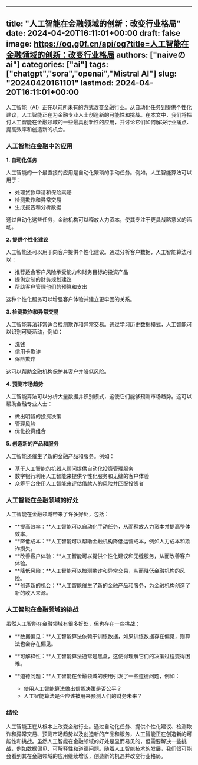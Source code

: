 
---
title: "人工智能在金融领域的创新：改变行业格局"
date: 2024-04-20T16:11:01+00:00
draft: false
image: https://og.g0f.cn/api/og?title=人工智能在金融领域的创新：改变行业格局
authors: ["naiveのai"]
categories: ["ai"]
tags: ["chatgpt","sora","openai","Mistral AI"]
slug: "20240420161101"
lastmod: 2024-04-20T16:11:01+00:00
---
人工智能（AI）正在以前所未有的方式改变金融行业。从自动化任务到提供个性化建议，人工智能正在为金融专业人士创造新的可能性和挑战。在本文中，我们将探讨人工智能在金融领域的一些最具创新性的应用，并讨论它们如何解决行业痛点、提高效率和创造新的机会。

### 人工智能在金融中的应用

**1. 自动化任务**

人工智能的一个最直接的应用是自动化繁琐的手动任务。例如，人工智能算法可以用于：

- 处理贷款申请和保险索赔
- 检测欺诈和异常交易
- 生成报告和分析数据

通过自动化这些任务，金融机构可以释放人力资本，使其专注于更具战略意义的活动。

**2. 提供个性化建议**

人工智能还可以用于向客户提供个性化建议。通过分析客户数据，人工智能算法可以：

- 推荐适合客户风险承受能力和财务目标的投资产品
- 提供定制的财务规划建议
- 帮助客户管理他们的预算和支出

这种个性化服务可以增强客户体验并建立更牢固的关系。

**3. 检测欺诈和异常交易**

人工智能算法非常适合检测欺诈和异常交易。通过学习历史数据模式，人工智能可以识别可疑活动，例如：

- 洗钱
- 信用卡欺诈
- 保险欺诈

这可以帮助金融机构保护其客户并降低风险。

**4. 预测市场趋势**

人工智能算法可以分析大量数据并识别模式，这使它们能够预测市场趋势。这可以帮助金融专业人士：

- 做出明智的投资决策
- 管理风险
- 优化投资组合

**5. 创造新的产品和服务**

人工智能还催生了新的金融产品和服务。例如：

- 基于人工智能的机器人顾问提供自动化投资管理服务
- 数字银行利用人工智能来提供个性化服务和无缝的客户体验
- 众筹平台使用人工智能来评估借款人的风险并匹配投资者

### 人工智能在金融领域的好处

人工智能在金融领域带来了许多好处，包括：

- **提高效率：**人工智能可以自动化手动任务，从而释放人力资本并提高整体效率。
- **降低成本：**人工智能可以帮助金融机构降低运营成本，例如人力成本和欺诈损失。
- **改善客户体验：**人工智能可以提供个性化建议和无缝服务，从而改善客户体验。
- **降低风险：**人工智能可以检测欺诈和异常交易，从而降低金融机构的风险。
- **创造新的机会：**人工智能催生了新的金融产品和服务，为金融机构创造了新的收入来源。

### 人工智能在金融领域的挑战

虽然人工智能在金融领域有很多好处，但也存在一些挑战：

- **数据偏见：**人工智能算法依赖于训练数据，如果训练数据存在偏见，则算法也会存在偏见。
- **可解释性：**人工智能算法通常是黑盒，这使得理解它们的决策过程变得困难。
- **道德问题：**人工智能在金融领域的使用引发了一些道德问题，例如：

    - 使用人工智能算法做出信贷决策是否公平？
    - 人工智能算法是否应该被用来预测人们的财务未来？

### 结论

人工智能正在从根本上改变金融行业。通过自动化任务、提供个性化建议、检测欺诈和异常交易、预测市场趋势以及创造新的产品和服务，人工智能正在创造新的可能性和挑战。虽然人工智能在金融领域的好处是显而易见的，但需要解决一些挑战，例如数据偏见、可解释性和道德问题。随着人工智能技术的发展，我们很可能会看到其在金融领域的应用继续增长，创造新的机遇并改变行业格局。
